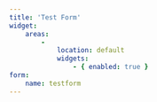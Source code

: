 ```yaml
---
title: 'Test Form'
widget:
    areas:
        -
            location: default
            widgets:
                - { enabled: true }
form:
    name: testform
---
```


